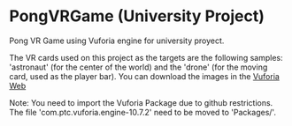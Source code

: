 # PongVRGame (University Project)
 Pong VR Game using Vuforia engine for university proyect.

The VR cards used on this project as the targets are the following samples: 'astronaut' (for the center of the world) and the 'drone' (for the moving card, used as the player bar).
You can download the images in the [Vuforia Web](https://library.vuforia.com/sites/default/files/vuforia-library/docs/target_samples/unity/mars_target_images.pdf)

Note: You need to import the Vuforia Package due to github restrictions. The file 'com.ptc.vuforia.engine-10.7.2' need to be moved to 'Packages/'.